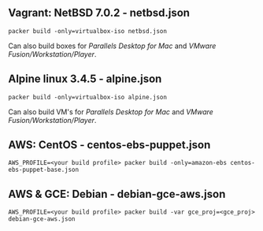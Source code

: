 Vagrant: NetBSD 7.0.2 - netbsd.json
-----------------------------------

`packer build -only=virtualbox-iso netbsd.json`

Can also build boxes for _Parallels Desktop for Mac_ and _VMware Fusion/Workstation/Player_.

Alpine linux 3.4.5 - alpine.json
--------------------------------

`packer build -only=virtualbox-iso alpine.json`

Can also build VM's for _Parallels Desktop for Mac_ and _VMware Fusion/Workstation/Player_.

AWS: CentOS - centos-ebs-puppet.json
-------------------------------

`AWS_PROFILE=<your build profile> packer build -only=amazon-ebs centos-ebs-puppet-base.json`

AWS & GCE: Debian - debian-gce-aws.json
----------------------------

`AWS_PROFILE=<your build profile> packer build -var gce_proj=<gce_proj> debian-gce-aws.json`
